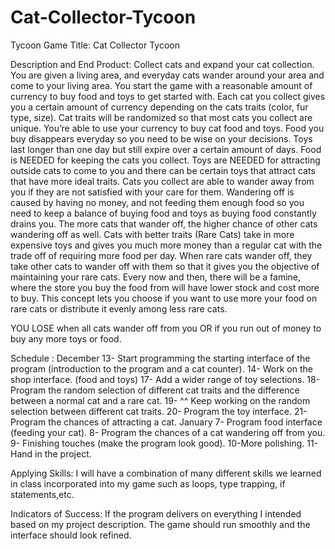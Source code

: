 # Cat-Collector-Tycoon
Tycoon Game
Title: Cat Collector Tycoon

Description and End Product:
Collect cats and expand your cat collection. 
You are given a living area, and everyday cats wander around your area and come to your living area. 
You start the game with a reasonable amount of currency to buy food and toys to get started with. 
Each cat you collect gives you a certain amount of currency depending on the cats traits (color, fur type, size). 
Cat traits will be randomized so that most cats you collect are unique. 
You’re able to use your currency to buy cat food and toys. 
Food you buy disappears everyday so you need to be wise on your decisions. 
Toys last longer than one day but still expire over a certain amount of days. 
Food is NEEDED for keeping the cats you collect. 
Toys are NEEDED for attracting outside cats to come to you and there can be certain toys that attract cats that have more ideal traits. 
Cats you collect are able to wander away from you if they are not satisfied with your care for them. 
Wandering off is caused by having no money, 
and not feeding them enough food so you need to keep a balance of buying food and toys as buying food constantly drains you. 
The more cats that wander off, the higher chance of other cats wandering off as well. 
Cats with better traits (Rare Cats)
take in more expensive toys and gives you much more money than a regular cat with the trade off of requiring more food per day. 
When rare cats wander off, they take other cats to wander off with them so that it gives you the objective of maintaining your rare cats.
Every now and then, there will be a famine, where the store you buy the food from will have lower stock and cost more to buy. 
This concept lets you choose if you want to use more your food on rare cats or distribute it evenly among less rare cats.

YOU LOSE when all cats wander off from you OR if you run out of money to buy any more toys or food.

Schedule :
December
13- Start programming the starting interface of the program (introduction to the program and a cat counter).
14- Work on the shop interface. (food and toys)
17- Add a wider range of toy selections.
18- Program the random selection of different cat traits and the difference between a normal cat and a rare cat.
19- ^^ Keep working on the random selection between different cat traits.
20- Program the toy interface.
21- Program the chances of attracting a cat.
January
7- Program food interface (feeding your cat).
8- Program the chances of a cat wandering off from you.
9- Finishing touches (make the program look good).
10-More polishing.
11-Hand in the project.

Applying Skills:
I will have a combination of many different skills we learned in class incorporated into my game such as loops, type trapping, if statements,etc. 

Indicators of Success:
If the program delivers on everything I intended based on my project description. The game should run smoothly and the interface should look refined.



